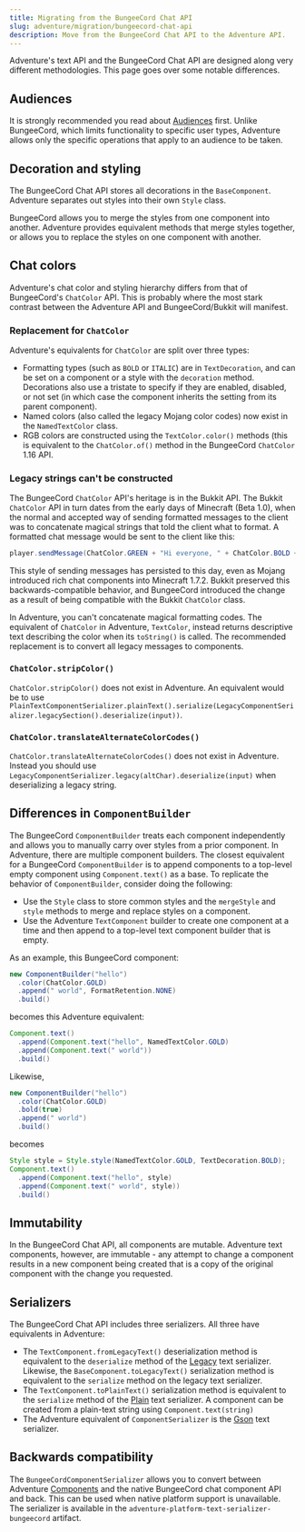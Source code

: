 ```yaml
---
title: Migrating from the BungeeCord Chat API
slug: adventure/migration/bungeecord-chat-api
description: Move from the BungeeCord Chat API to the Adventure API.
---
```


Adventure's text API and the BungeeCord Chat API are designed along very different
methodologies. This page goes over some notable differences.

## Audiences

It is strongly recommended you read about [Audiences](/adventure/audiences) first. Unlike BungeeCord,
which limits functionality to specific user types, Adventure allows only the specific
operations that apply to an audience to be taken.

## Decoration and styling

The BungeeCord Chat API stores all decorations in the `BaseComponent`. Adventure separates
out styles into their own `Style` class.

BungeeCord allows you to merge the styles from one component into another. Adventure provides
equivalent methods that merge styles together, or allows you to replace the styles on one
component with another.

## Chat colors

Adventure's chat color and styling hierarchy differs from that of BungeeCord's `ChatColor`
API. This is probably where the most stark contrast between the Adventure API and BungeeCord/Bukkit
will manifest.

### Replacement for `ChatColor`

Adventure's equivalents for `ChatColor` are split over three types:

* Formatting types (such as `BOLD` or `ITALIC`) are in `TextDecoration`, and can be set
  on a component or a style with the `decoration` method. Decorations also use a tristate to
  specify if they are enabled, disabled, or not set (in which case the component inherits the
  setting from its parent component).
* Named colors (also called the legacy Mojang color codes) now exist in the `NamedTextColor`
  class.
* RGB colors are constructed using the `TextColor.color()` methods (this is equivalent to the
  `ChatColor.of()` method in the BungeeCord `ChatColor` 1.16 API.

### Legacy strings can't be constructed

The BungeeCord `ChatColor` API's heritage is in the Bukkit API. The Bukkit `ChatColor` API in turn
dates from the early days of Minecraft (Beta 1.0), when the normal and accepted way of sending formatted
messages to the client was to concatenate magical strings that told the client what to format. A formatted
chat message would be sent to the client like this:

```java
player.sendMessage(ChatColor.GREEN + "Hi everyone, " + ChatColor.BOLD + "this message is in green and bold" + ChatColor.RESET + ChatColor.GREEN + "!");
```

This style of sending messages has persisted to this day, even as Mojang introduced rich chat components
into Minecraft 1.7.2. Bukkit preserved this backwards-compatible behavior, and BungeeCord introduced the
change as a result of being compatible with the Bukkit `ChatColor` class.

In Adventure, you can't concatenate magical formatting codes. The equivalent of `ChatColor` in Adventure,
`TextColor`, instead returns descriptive text describing the color when its `toString()` is called. The
recommended replacement is to convert all legacy messages to components.

### `ChatColor.stripColor()`

`ChatColor.stripColor()` does not exist in Adventure. An equivalent would be to use
`PlainTextComponentSerializer.plainText().serialize(LegacyComponentSerializer.legacySection().deserialize(input))`.

### `ChatColor.translateAlternateColorCodes()`

`ChatColor.translateAlternateColorCodes()` does not exist in Adventure. Instead you should use
`LegacyComponentSerializer.legacy(altChar).deserialize(input)` when deserializing a legacy
string.

## Differences in `ComponentBuilder`

The BungeeCord `ComponentBuilder` treats each component independently and allows you
to manually carry over styles from a prior component. In Adventure, there are multiple
component builders. The closest equivalent for a BungeeCord `ComponentBuilder` is
to append components to a top-level empty component using `Component.text()`
as a base. To replicate the behavior of `ComponentBuilder`, consider doing the
following:

* Use the `Style` class to store common styles and the `mergeStyle` and `style`
  methods to merge and replace styles on a component.
* Use the Adventure `TextComponent` builder to create one component at a time and
  then append to a top-level text component builder that is empty.

As an example, this BungeeCord component:

```java
new ComponentBuilder("hello")
  .color(ChatColor.GOLD)
  .append(" world", FormatRetention.NONE)
  .build()
```

becomes this Adventure equivalent:

```java
Component.text()
  .append(Component.text("hello", NamedTextColor.GOLD)
  .append(Component.text(" world"))
  .build()
```

Likewise,

```java
new ComponentBuilder("hello")
  .color(ChatColor.GOLD)
  .bold(true)
  .append(" world")
  .build()
```

becomes

```java
Style style = Style.style(NamedTextColor.GOLD, TextDecoration.BOLD);
Component.text()
  .append(Component.text("hello", style)
  .append(Component.text(" world", style))
  .build()
```

## Immutability

In the BungeeCord Chat API, all components are mutable. Adventure text components,
however, are immutable - any attempt to change a component results in a new component
being created that is a copy of the original component with the change you requested.

## Serializers

The BungeeCord Chat API includes three serializers. All three have equivalents in Adventure:

* The `TextComponent.fromLegacyText()` deserialization method is equivalent to the
  `deserialize` method of the [Legacy](/adventure/serializer/legacy) text serializer. Likewise, the
  `BaseComponent.toLegacyText()` serialization method is equivalent to the `serialize`
  method on the legacy text serializer.
* The `TextComponent.toPlainText()` serialization method is equivalent to the
  `serialize` method of the [Plain](/adventure/serializer/plain) text serializer. A component can be
  created from a plain-text string using `Component.text(string)`
* The Adventure equivalent of `ComponentSerializer` is the [Gson](/adventure/serializer/gson) text
  serializer.

## Backwards compatibility

The `BungeeCordComponentSerializer` allows you to convert between Adventure [Components](/adventure/text)
and the native BungeeCord chat component API and back. This can be used when native platform support is
unavailable. The serializer is available in the `adventure-platform-text-serializer-bungeecord` artifact.
